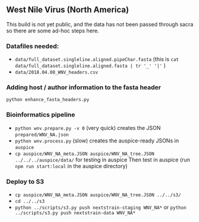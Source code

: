 ## West Nile Virus (North America)

This build is not yet public, and the data has not been passed through sacra so there are some ad-hoc steps here.

### Datafiles needed:
* `data/full_dataset.singleline.aligned.pipeChar.fasta` (this is `cat data/full_dataset.singleline.aligned.fasta | tr '_' '|'` )
* `data/2018.04.08_WNV_headers.csv`



### Adding host / author information to the fasta header
`python enhance_fasta_headers.py`


### Bioinformatics pipeline
* `python wnv.prepare.py -v 0` (very quick) creates the JSON `prepared/WNV_NA.json`
* `python wnv.process.py` (slow) creates the auspice-ready JSONs in `auspice`
* `cp auspice/WNV_NA_meta.JSON auspice/WNV_NA_tree.JSON ../../../auspice/data/` for testing in auspice
Then test in auspice (run `npm run start:local` in the auspice directory)


### Deploy to S3
* `cp auspice/WNV_NA_meta.JSON auspice/WNV_NA_tree.JSON ../../s3/`
* `cd ../../s3`
* `python ../scripts/s3.py push nextstrain-staging WNV_NA*` or `python ../scripts/s3.py push nextstrain-data WNV_NA*`
